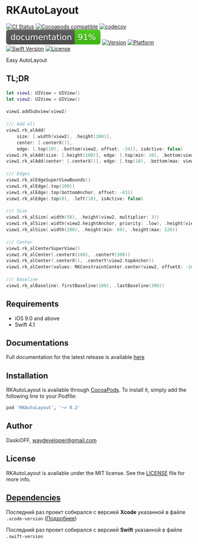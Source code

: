 # RKAutoLayout

[![CI Status](https://img.shields.io/travis/DaskiOFF/RKAutoLayout.svg?style=flat)](https://travis-ci.org/DaskiOFF/RKAutoLayout)
[![Cocoapods compatible](https://img.shields.io/badge/Cocoapods-compatible-4BC51D.svg?style=flat)](https://cocoapods.org/)
[![codecov](https://codecov.io/gh/daskioff/RKAutoLayout/branch/master/graph/badge.svg)](https://codecov.io/gh/daskioff/RKAutoLayout)
[![docs](docs/badge.svg)](https://daskioff.github.io/RKAutoLayout/)
[![Version](https://img.shields.io/cocoapods/v/RKAutoLayout.svg?style=flat)](https://cocoapods.org/pods/RKAutoLayout)
[![Platform](https://img.shields.io/cocoapods/p/RKAutoLayout.svg?style=flat)](https://cocoapods.org/pods/RKAutoLayout)
[![Swift Version](https://img.shields.io/badge/Swift-4.1-brightgreen.svg?style=flat)](https://developer.apple.com/swift)
[![License](https://img.shields.io/cocoapods/l/RKAutoLayout.svg?style=flat)](https://cocoapods.org/pods/RKAutoLayout)

Easy AutoLayout

## TL;DR

```swift
let view1: UIView = UIView()
let view2: UIView = UIView()

view1.addSubview(view2)

/// Add all
view1.rk_alAdd(
    size: [.width(view2), .height(100)], 
    center: [.centerX()], 
    edge: [.top(10), .bottom(view2, offset: -34)], isActive: false)
view1.rk_alAdd(size: [.height(100)], edge: [.top(min: 10), .bottom(view2, offset: -34)], isActive: false)
view1.rk_alAdd(center: [.centerX()], edge: [.top(10), .bottom(max: view2.topAnchor, offset: -34)])

/// Edges
view1.rk_alEdgeSuperViewBounds()
view1.rk_alEdge(.top(200))
view1.rk_alEdge(.top(bottomAnchor, offset: -43))
view1.rk_alEdge(.top(0), .left(10), isActive: false)

/// Size
view1.rk_alSize(.width(50), .height(view2, multiplier: 3))
view1.rk_alSize(.width(view2.heightAnchor, priority: .low), .height(view2))
view1.rk_alSize(.width(200), .height(min: 60), .height(max: 220))

/// Center
view1.rk_alCenterSuperView()
view1.rk_alCenter(.centerX(100), .centerY(300))
view1.rk_alCenter(.centerX(), .centerY(view2.topAnchor))
view1.rk_alCenter(values: RKConstraintCenter.center(view2, offsetX: -100, offsetY: -100))

/// Baseline
view1.rk_alBaseline(.firstBaseline(100), .lastBaseline(300))
```

## Requirements

- iOS 9.0 and above
- Swift 4.1

## Documentations

Full documentation for the latest release is available [here](https://daskioff.github.io/RKAutoLayout/)

## Installation

RKAutoLayout is available through [CocoaPods](https://cocoapods.org). To install
it, simply add the following line to your Podfile:

```ruby
pod 'RKAutoLayout', '~> 0.2'
```

## Author

DaskiOFF, waydeveloper@gmail.com

## License

RKAutoLayout is available under the MIT license. See the [LICENSE](LICENSE) file for more info.

## [Dependencies](https://ios-factor.com/dependencies)
Последний раз проект собирался с версией **Xcode** указанной в файле ```.xcode-version``` ([Подробнее](https://github.com/fastlane/ci/blob/master/docs/xcode-version.md))

Последний раз проект собирался с версией **Swift** указанной в файле ```.swift-version```
